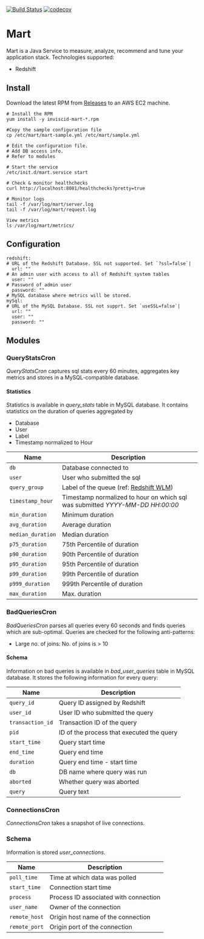 [![Build Status](https://travis-ci.org/vrajat/mart.svg?branch=master)](https://travis-ci.org/vrajat/mart)
[![codecov](https://codecov.io/gh/vrajat/mart/branch/master/graph/badge.svg)](https://codecov.io/gh/vrajat/mart)

# Mart

Mart is a Java Service to measure, analyze, recommend and tune your application stack.
Technologies supported:

* Redshift

## Install
Download the latest RPM from [Releases](https://github.com/vrajat/mart/releases) to an AWS EC2 machine.
  


    # Install the RPM
    yum install -y inviscid-mart-*.rpm
    
    #Copy the sample configuration file
    cp /etc/mart/mart-sample.yml /etc/mart/sample.yml
    
    # Edit the configuration file. 
    # Add DB access info. 
    # Refer to modules

    # Start the service
    /etc/init.d/mart.service start
    
    # Check & monitor healthchecks
    curl http://localhost:8081/healthchecks?pretty=true
    
    # Monitor logs
    tail -f /var/log/mart/server.log
    tail -f /var/log/mart/request.log
    
    View metrics
    ls /var/log/mart/metrics/
    

## Configuration

    redshift:
    # URL of the Redshift Database. SSL not supported. Set `?ssl=false`|
      url: ""
    # An admin user with access to all of Redshift system tables
      user: ""
    # Password of admin user
      password: ""
    # MySQL database where metrics will be stored.
    mySql:
    # URL of the MySQL Database. SSL not supprt. Set `useSSL=false`|
      url: ""
      user: ""
      password: ""

 ## Modules
 ### QueryStatsCron
_QueryStatsCron_ captures sql stats every 60 minutes, aggregates key metrics and stores
in a MySQL-compatible database. 

#### Statistics
Statistics is available in _query_stats_ table in MySQL database. It contains
statistics on the duration of queries aggregated by
* Database
* User
* Label
* Timestamp normalized to Hour

|Name|Description|
|----|-----------|
|`db`| Database connected to|
|`user`| User who submitted the sql|
|`query_group`| Label of the queue (ref: [Redshift WLM](https://docs.aws.amazon.com/redshift/latest/dg/c_workload_mngmt_classification.html))|
|`timestamp_hour`| Timestamp normalized to hour on which sql was submitted _YYYY-MM-DD HH:00:00_|
|`min_duration`| Minimum duration|
|`avg_duration`| Average duration|
|`median_duration`| Median duration|
|`p75_duration`| 75th Percentile of duration|
|`p90_duration`| 90th Percentile of duration|
|`p95_duration`| 95th Percentile of duration|
|`p99_duration`| 99th Percentile of duration|
|`p999_duration`| 999th Percentile of duration|
|`max_duration`| Max. duration|

### BadQueriesCron
_BadQueriesCron_ parses all queries every 60 seconds and finds queries which are sub-optimal. 
Queries are checked for the following anti-patterns:
- Large no. of joins: No. of joins is > 10

#### Schema
Information on bad queries is available in _bad_user_queries_ table in MySQL database. It
stores the following information for every query:

|Name|Description|
|----|-----------|
|`query_id`|Query ID assigned by Redshift|
|`user_id`| User ID who submitted the query|
|`transaction_id`| Transaction ID of the query|
|`pid`| ID of the process that executed the query|
|`start_time`| Query start time|
|`end_time`| Query end time|
|`duration`| Query end time - start time|
|`db`| DB name where query was run|
|`aborted`| Whether query was aborted|
|`query`| Query text|

### ConnectionsCron
_ConnectionsCron_ takes a snapshot of live connections.

### Schema
Information is stored _user_connections_. 

|Name|Description|
|----|-----------|
|`poll_time`|Time at which data was polled|
|`start_time`| Connection start time|
|`process`| Process ID associated with connection|
|`user_name`| Owner of the connection|
|`remote_host`| Origin host name of the connection|
|`remote_port`| Origin port of the connection|
